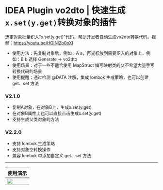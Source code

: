 # IDEA Plugin vo2dto | 快速生成`x.set(y.get)`转换对象的插件

选定对象批量织入“x.set(y.get)”代码，帮助开发者自动生成vo2dto转换代码。视频：<a href="https://youtu.be/HOlNi2b0oXI">https://youtu.be/HOlNi2b0oXI</a><br>
<ul>
    <li>使用方法：先复制对象后，例如：A a，再光标放到需要织入的对象上，例如：B b 选择 Generate -> vo2dto</li>
    <li>使用场景：对于一些不适合使用 MapStruct 编写映射类的又不希望大量手写转换代码的场景</li>
    <li>使用提醒：通过检测 @DATA 注解，集成 lombok 生成策略，也可以创建 get、set 方法</li>
</ul>

<h3>V2.1.0</h3>
<ul>
    <li>复制A对象，在对象B上，生成x.set(y.get)</li>
    <li>在对象B属性上也可以直接点击生成x.set(y.get)</li>
    <li>支持生成父类对象的方法</li>
</ul>

<h3>V2.2.0</h3>
<ul>
    <li>支持 lombok 生成策略</li>
    <li>支持对象空转换操作</li>
    <li>兼容 lombok 中添加自定义 get、set 方法</li>
</ul>

---

| 使用演示  |
|---|
|  ![](https://github.com/fuzhengwei/vo2dto/blob/master/docs/_media/vo2dto.png)  |
